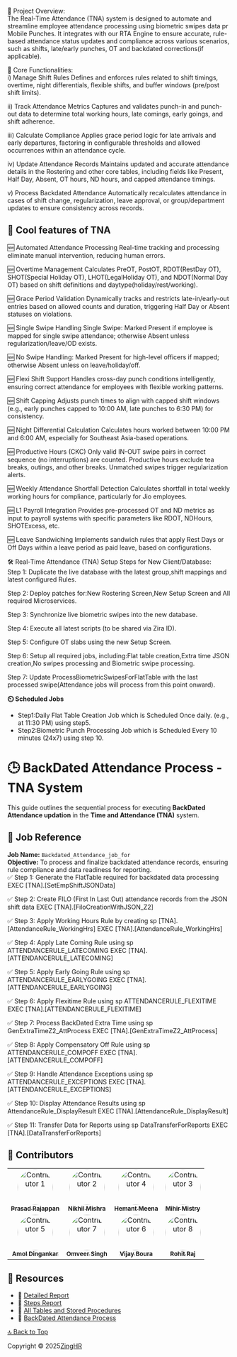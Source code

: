 <a name="readme-top"></a>

📘 Project Overview: <br>
The Real-Time Attendance (TNA) system is designed to automate and streamline employee attendance processing using biometric swipes data pr Mobile Punches. It integrates with our RTA Engine to ensure accurate, rule-based attendance status updates and compliance across various scenarios, such as shifts, late/early punches, OT and backdated corrections(if applicable).

🔧 Core Functionalities: <br>
i) Manage Shift Rules
Defines and enforces rules related to shift timings, overtime, night differentials, flexible shifts, and buffer windows (pre/post shift limits).

ii) Track Attendance Metrics
Captures and validates punch-in and punch-out data to determine total working hours, late comings, early goings, and shift adherence.

iii) Calculate Compliance
Applies grace period logic for late arrivals and early departures, factoring in configurable thresholds and allowed occurrences within an attendance cycle.

iv) Update Attendance Records
Maintains updated and accurate attendance details in the Rostering and other core tables, including fields like Present, Half Day, Absent, OT hours, ND hours, and capped attendance timings.

v) Process Backdated Attendance
Automatically recalculates attendance in cases of shift change, regularization, leave approval, or group/department updates to ensure consistency across records.
## 🚀 Cool features of TNA

🆕 Automated Attendance Processing
Real-time tracking and processing eliminate manual intervention, reducing human errors.

🆕 Overtime Management
Calculates PreOT, PostOT, RDOT(RestDay OT), SHOT(Special Holiday OT), LHOT(LegalHoliday OT), and NDOT(Normal Day OT) based on shift definitions and daytype(holiday/rest/working).

🆕 Grace Period Validation
Dynamically tracks and restricts late-in/early-out entries based on allowed counts and duration, triggering Half Day or Absent statuses on violations.

🆕 Single Swipe Handling
Single Swipe: Marked Present if employee is mapped for single swipe attendance; otherwise Absent unless regularization/leave/OD exists.

🆕 No Swipe Handling: Marked Present for high-level officers if mapped; otherwise Absent unless on leave/holiday/off.

🆕 Flexi Shift Support
Handles cross-day punch conditions intelligently, ensuring correct attendance for employees with flexible working patterns.

🆕 Shift Capping
Adjusts punch times to align with capped shift windows (e.g., early punches capped to 10:00 AM, late punches to 6:30 PM) for consistency.

🆕 Night Differential Calculation
Calculates hours worked between 10:00 PM and 6:00 AM, especially for Southeast Asia-based operations. 

🆕 Productive Hours (CKC)
Only valid IN-OUT swipe pairs in correct sequence (no interruptions) are counted. Productive hours exclude tea breaks, outings, and other breaks. Unmatched swipes trigger regularization alerts.

🆕 Weekly Attendance Shortfall Detection
Calculates shortfall in total weekly working hours for compliance, particularly for Jio employees.

🆕 L1 Payroll Integration
Provides pre-processed OT and ND metrics as input to payroll systems  with specific parameters like RDOT, NDHours, SHOTExcess, etc.

🆕 Leave Sandwiching
Implements sandwich rules that apply Rest Days or Off Days within a leave period as paid leave, based on configurations.


🛠️ Real-Time Attendance (TNA) Setup Steps for New Client/Database: <br>
Step 1: Duplicate the live database with the latest group,shift mappings and latest configured Rules.

Step 2: Deploy patches for:New Rostering Screen,New Setup Screen and All required Microservices.

Step 3: Synchronize live biometric swipes into the new database.

Step 4: Execute all latest scripts (to be shared via Zira ID).

Step 5: Configure OT slabs using the new Setup Screen.

Step 6: Setup all required jobs, including:Flat table creation,Extra time JSON creation,No swipes processing and Biometric swipe processing.

Step 7: Update ProcessBiometricSwipesForFlatTable with the last processed swipe(Attendance jobs will process from this point onward).

**⏲️ Scheduled Jobs**
- Step1:Daily Flat Table Creation Job which is Scheduled Once daily. (e.g., at 11:30 PM) using step5.
- Step2:Biometric Punch Processing Job which is Scheduled Every 10 minutes (24x7) using step 10.

# 🕒 BackDated Attendance Process - TNA System

This guide outlines the sequential process for executing **BackDated Attendance updation** in the **Time and Attendance (TNA)** system.

## 📌 Job Reference  
**Job Name:** `Backdated_Attendance_job_for`  
**Objective:** To process and finalize backdated attendance records, ensuring rule compliance and data readiness for reporting. <br>
✅ Step 1: Generate the FlatTable required for backdated data processing
EXEC [TNA].[SetEmpShiftJSONData]

✅ Step 2: Create FILO (First In Last Out) attendance records from the JSON shift data
EXEC [TNA].[FiloCreationWithJSON_Z2]

✅ Step 3: Apply Working Hours Rule by creating sp [TNA].[AttendanceRule_WorkingHrs]
EXEC [TNA].[AttendanceRule_WorkingHrs]

✅ Step 4: Apply Late Coming Rule using sp ATTENDANCERULE_LATECOMING
EXEC [TNA].[ATTENDANCERULE_LATECOMING]

✅ Step 5: Apply Early Going Rule using sp ATTENDANCERULE_EARLYGOING
EXEC [TNA].[ATTENDANCERULE_EARLYGOING]

✅ Step 6: Apply Flexitime Rule using sp ATTENDANCERULE_FLEXITIME
EXEC [TNA].[ATTENDANCERULE_FLEXITIME]

✅ Step 7: Process BackDated Extra Time using sp GenExtraTimeZ2_AttProcess
EXEC [TNA].[GenExtraTimeZ2_AttProcess]

✅ Step 8: Apply Compensatory Off Rule using sp ATTENDANCERULE_COMPOFF
EXEC [TNA].[ATTENDANCERULE_COMPOFF]

✅ Step 9: Handle Attendance Exceptions using sp ATTENDANCERULE_EXCEPTIONS
EXEC [TNA].[ATTENDANCERULE_EXCEPTIONS]

✅ Step 10: Display Attendance Results using sp AttendanceRule_DisplayResult
EXEC [TNA].[AttendanceRule_DisplayResult]

✅ Step 11: Transfer Data for Reports using sp DataTransferForReports
EXEC [TNA].[DataTransferForReports]
## 🌟 Contributors

<table>
  <tr>
    <td align="center">
      <a href="https://www.linkedin.com/in/prasad-rajappan-a002a73/" target="_blank">
        <img src="https://media.licdn.com/dms/image/v2/C4E03AQEQl64iTddLkw/profile-displayphoto-shrink_400_400/profile-displayphoto-shrink_400_400/0/1516298618284?e=1751500800&v=beta&t=QZ-WYMxK5vPV-_iFCikorpW6VSIWnhWAz7LlXiX5LXE" width="80px" style="border-radius:50%;" alt="Contributor 1"/>
        <br/>
        <sub><b>Prasad Rajappan</b></sub>
      </a>
    </td>
    <td align="center">
      <a href="https://www.linkedin.com/in/nikhil004/" target="_blank">
        <img src="https://media.licdn.com/dms/image/v2/D4D03AQGys4LpBZOvng/profile-displayphoto-shrink_200_200/profile-displayphoto-shrink_200_200/0/1726168691780?e=2147483647&v=beta&t=7_LfxXThuPlIpSHmiPCQe1bwPCkJW52oAVhJOn5FL0E" width="80px" style="border-radius:50%;" alt="Contributor 2"/>
        <br/>
        <sub><b>Nikhil Mishra</b></sub>
      </a>
    </td>
        <td align="center">
      <a href="https://www.linkedin.com/in/hemant-meena-208b2556/" target="_blank">
        <img src="https://media.licdn.com/dms/image/v2/D4D03AQE7YLjE5a77dg/profile-displayphoto-shrink_400_400/B4DZXlkzApHsAg-/0/1743313384104?e=1751500800&v=beta&t=fMEISdFGYxEw5J4Wnki5WaBSIIsz9yD4aHsmx0F3Bq8" width="80px" style="border-radius:50%;" alt="Contributor 4"/>
        <br/>
        <sub><b>Hemant Meena</b></sub>
      </a>
    </td>
    <td align="center">
      <a href="https://www.linkedin.com/in/mihir-mistry-93068b223/" target="_blank">
        <img src="https://media.licdn.com/dms/image/v2/D4D03AQEpLW8pg6DVgw/profile-displayphoto-shrink_200_200/B4DZRrVZvRHcAg-/0/1736967562482?e=2147483647&v=beta&t=HrPYZoofkqgqDIfavB3QjqSbbWQPP4aza3LomSTXoGk" width="80px" style="border-radius:50%;" alt="Contributor 3"/>
        <br/>
        <sub><b>Mihir Mistry</b></sub>
      </a>
    </td>
  </tr>
  <tr>
    <td align="center">
      <a href="https://www.linkedin.com/in/amol-dingankar-315459121/" target="_blank">
        <img src="https://media.licdn.com/dms/image/v2/D4D03AQHvWF1_C18zxw/profile-displayphoto-shrink_400_400/profile-displayphoto-shrink_400_400/0/1670330113667?e=1751500800&v=beta&t=5OHQubiCZG5QdtQSh6AiQinKHsmllf0XGrw2baotTsk" width="80px" style="border-radius:50%;" alt="Contributor 5"/>
        <br/>
        <sub><b>Amol Dingankar</b></sub>
      </a>
    </td>
        <td align="center">
      <a href="https://www.linkedin.com/in/omveer-singh-82102a29/" target="_blank">
        <img src="https://media.licdn.com/dms/image/v2/D5603AQEAaLfXazpQeA/profile-displayphoto-shrink_400_400/profile-displayphoto-shrink_400_400/0/1714208348267?e=1751500800&v=beta&t=l5QotBO0eGPa5Nman6hlqQu6A5xPoVjMbPn8Ua6Ac84" width="80px" style="border-radius:50%;" alt="Contributor 7"/>
        <br/>
        <sub><b>Omveer Singh</b></sub>
      </a>
    </td>
    <td align="center">
      <a href="https://www.linkedin.com/in/vijay-boura-b1197517a/" target="_blank">
        <img src="https://media.licdn.com/dms/image/v2/D5603AQFFl0UQvFIiuw/profile-displayphoto-shrink_400_400/B56ZaQunylHsAg-/0/1746184866189?e=1751500800&v=beta&t=-oPo7evoLYQwDDSuPYLHlfmqTAnQVLJu5R1B8nRLgJo" width="80px" style="border-radius:50%;" alt="Contributor 6"/>
        <br/>
        <sub><b>Vijay Boura</b></sub>
      </a>
    </td>
    <td align="center">
      <a href="https://www.linkedin.com/in/imrohi8/" target="_blank">
        <img src="https://media.licdn.com/dms/image/v2/D5603AQG5hOhdd_j3xg/profile-displayphoto-shrink_800_800/B56ZUkf5m7HQAc-/0/1740074097527?e=1756339200&v=beta&t=FcnQHqj_0DvfeI9F7P_b8lex4IyeztmFtFqtUusi6Uo" width="80px" style="border-radius:50%;" alt="Contributor 8"/>
        <br/>
        <sub><b>Rohit Raj</b></sub>
      </a>
    </td>
  </tr>
</table>






## 📁 Resources

- 📄 [Detailed Report](https://zinghr365-my.sharepoint.com/:w:/g/personal/nikhil_mishra_zinghr_com/EQtXlIN-tVFKks0tMhePZmEBjwJWUVPBQbnlyqqT4rnOJQ?wdOrigin=TEAMS-MAGLEV.undefined_ns.rwc&wdExp=TEAMS-TREATMENT&wdhostclicktime=1746181572438&web=1)
- 📄 [Steps Report](https://drive.google.com/file/d/1VrXBYQQknR33bqLG-Che7I3bnBFKTl6T/view?usp=drive_link)
- 📄 [All Tables and Stored Procedures](https://github.com/zinghrcore/z2-tna-db/blob/master/Final%20SP%20and%20tables.rar)
- 📄 [BackDated Attendance Process](https://github.com/zinghrcore/z2-tna-db/blob/master/BackDated%20Attendance%20Process.docx)
  
[🔝 Back to Top](#readme-top)

Copyright © 2025[ZingHR](https://www.zinghr.com/)  <br />










